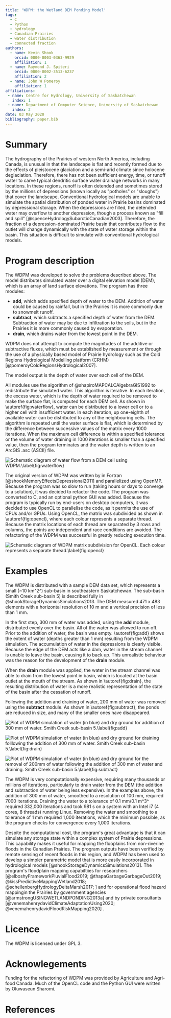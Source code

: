 ```yaml
---
title: 'WDPM: the Wetland DEM Ponding Model'
tags:
  - C
  - Python
  - hydrology
  - Canadian Prairies
  - water distribution
  - connected fraction
authors:
  - name: Kevin Shook
    orcid: 0000-0003-0363-9929
    affiliation: 1
  - name: Raymond J. Spiteri
    orcid: 0000-0002-3513-6237
    affiliation: 2
  - name: John W Pomeroy
    affiliation: 1
affiliations:
 - name: Centre for Hydrology, University of Saskatchewan
   index: 1
 - name: Department of Computer Science, University of Saskatchewan
   index: 2
date: 03 May 2020
bibliography: paper.bib
---
```


# Summary

The hydrography of the Prairies of western North America, including Canada, is unusual in that the landscape is flat and recently formed due to the effects of pleistocene glaciation and a semi-arid climate since holocene deglaciation. Therefore, there has not been sufficient energy, time, or runoff water to carve typical dendritic surface water drainage networks in many locations. In these regions, runoff is often detended and sometimes stored by the millions of depressions (known locally as "potholes" or "sloughs") that cover the landscape. Conventional hydrological models are unable to simulate the spatial distribution of ponded water in Prairie basins dominated by depressional storage. When the depressions are filled, the detended water may overflow to another depression, though a process known as "fill and spill" [@spenceHydrologySubarcticCanadian2003]. Therefore, the fraction of a depression-dominated Prairie basin that contributes flow to the outlet will change dynamically with the state of water storage within the basin. This situation is difficult to simulate with conventional hydrological models. 

# Program description

The WDPM was developed to solve the problems described above. The model distributes simulated water over a digital elevation model (DEM), which is an array of land surface elevations. The program has three modules:
- **add**, which adds specified depth of water to the DEM. Addition of water could be caused by rainfall, but in the Prairies it is more commonly due to snowmelt runoff.
- **subtract**, which subtracts a specified depth of water from the DEM. Subtraction of water may be due to infiltration to the soils, but in the Prairies it is more commonly caused by evaporation.
- **drain**, which drains water from the lowest point in the DEM.

WDPM does not attempt to compute the magnitudes of the additive or subtractive fluxes, which must be established by measurement or through the use of a physically based model of Prairie hydrology such as the Cold Regions Hydrological Modelling platform (CRHM) [@pomeroyColdRegionsHydrological2007].

The  model output is the depth of water over each cell of the DEM.

All modules use the algorithm of @shapiroMAPCALCAlgebraGIS1992 to redistribute the simulated water. This algorithm is iterative. In each iteration, the excess water, which is the depth of water required to be removed to make the surface flat, is computed for each DEM cell. As shown in \autoref{fig:waterflow}, water can be distributed to a lower cell or to a higher cell with insufficient water. In each iteration, up one-eighth of available water can be distributed to any of the neighbouring cells. The algorithm is repeated until the water surface is flat, which is determined by the difference between successive values of the matrix every 1000 iterations. When the maximum cell difference is within a specified tolerance or the volume of water draining in 1000 iterations is smaller than a specified value, then the program terminates and the water depth is written to an ArcGIS .asc (ASCII) file.

![Schematic diagram of water flow from a DEM cell using WDPM.\label{fig:waterflow}](WaterFlowDiagram.png)


The original version of WDPM was written by in Fortran [@shookMemoryEffectsDepressional2011] and parallelized using OpenMP. Because the program was so slow to run (taking hours or days to converge to a solution), it was decided to refactor the code. The program was converted to C, and an optional python GUI was added. Because the program is typically run by end-users on desktop computers, it was decided to use OpenCL to parallelise the code, as it permits the use of CPUs and/or GPUs. Using OpenCL, the matrix was subdivided as shown in \autoref{fig:opencl}, where each colour represents a separate thread. Because the matrix locations of each thread are separated by 3 rows and columns, the points are independent and race conditions are avoided. The refactoring of the WDPM was successful in greatly reducing execution time. 

![Schematic diagram of WDPM matrix subdivision for OpenCL. Each colour represents a separate thread.\label{fig:opencl}](opencl4.png)


# Examples

The WDPM is distributed with a sample DEM data set, which represents a small (~10 km^2^) sub-basin in southeastern Saskatchewan. The sub-basin (Smith Creek sub-basin 5) is described fully in @shookStorageDynamicsSimulations2013. The DEM measured 471 x 483 elements with a horizontal resolution of 10 m and a vertical precision of less than 1 mm.

In the first step, 300 mm of water was added, using the **add** module, distributed evenly over the basin. All of the water was allowed to run off. Prior to the addition of water, the basin was empty.  \autoref{fig:add} shows the extent of water (depths greater than 1 mm) resulting from the WDPM simulation. The accumulation of water in the depressions is clearly visible. Because the edge of the DEM acts like a dam, water in the stream channel is unable to leave the basin, causing it to back up. This unrealistic behaviour was the reason for the development of the **drain** module.

When the **drain** module was applied, the water in the stream channel was able to drain from the lowest point in basin, which is located at the basin outlet at the mouth of the stream. As shown in \autoref{fig:drain}, the resulting distribution of water is a more realistic representation of the state of the basin after the cessation of runoff. 

Following the addition and draining of water, 200 mm of water was removed using the **subtract** module. As shown in \autoref{fig:subtract}, the ponds are reduced in size, and many of the smaller ones have disappeared.

![Plot of WDPM simulation of water (in blue) and dry ground for addition of 300 mm of water. Smith Creek sub-basin 5.\label{fig:add}](300_0_0_0_u.png)

![Plot of WDPM simulation of water (in blue) and dry ground for draining folllowing the addition of 300 mm of water. Smith Creek sub-basin 5.\label{fig:drain}](300_0_0_0_d.png)

![Plot of WDPM simulation of water (in blue) and dry ground for the removal of 200mm of water following the addition of 300 mm of water and draining. Smith Creek sub-basin 5.\label{fig:subtract}](300_200_0_0_d.png)


The WDPM is very computationally expensive, requiring many thousands or millions of iterations, particularly to drain water from the DEM (the addition and subtraction of water being less expensive). 
In the examples above, the addition of 300 mm of water, smoothed to a resolution of 100 mm, required 7000 iterations. Draining the water to a tolerance of 0.1 mm/0.1 m^3^ required 332,000 iterations and took 981 s on a system with an Intel i7 (4 cores, 8 threads) running Linux. Removing the water and smoothing to a tolerance of 1 mm required 1,000 iterations, which the minimum possible, as the program checks for convergence every 1,000 iterations. 

Despite the computational cost, the program's great advantage is that it can simulate any storage state within a complex system of Prairie depressions.  This capability makes it useful for mapping the flooplains from non-riverine floods in the Canadian Prairies. The program outputs have been verified by remote sensing of recent floods in this region, and WDPM has been used to develop a simpler parametric model that is more easily incorporated in hydrological models [@shookStorageDynamicsSimulations2013]. The program's floodplain mapping capabiltiies for researchers [@elboshyFrameworkPluvialFlood2019; @thapaGarbageGarbageOut2019; @kissPredictiveMappingWetland2018; @schellenbergHydrologyDeltaMarsh2017; ]
and for operational flood hazard mappingin the Prairies by government agencies [@armstrongUSINGWETLANDPONDING2013a] and by private consultants [@venemahenrydavidClimateAdaptationUsing2020; @venemahenrydavidFloodRiskMapping2020] .

# Licence
The WDPM is licensed under GPL 3.

# Acknowlegements

Funding for the refactoring of WDPM was provided by Agriculture and Agri-food Canada. Much of the OpenCL code
and the Python GUI were written by Oluwaseun Sharomi.

# References
